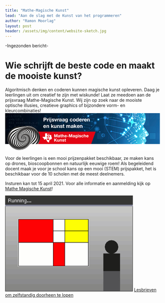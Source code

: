 ```yaml
---
title: "Mathe-Magische Kunst"
lead: "Aan de slag met de Kunst van het programmeren"
author: "Ramon Moorlag"
layout: post
header: /assets/img/content/website-sketch.jpg
---
```

-Ingezonden bericht-

# Wie schrijft de beste code en maakt de mooiste kunst?

Algoritmisch denken en coderen kunnen magische kunst opleveren. Daag je leerlingen uit om creatief te zijn met wiskunde! Laat ze meedoen aan de prijsvraag Mathe-Magische Kunst. Wij zijn op zoek naar de mooiste optische illusies, creatieve graphics of bijzondere vorm- en kleurcombinaties!
![Mathe-Magische Kunst](/assets/img/content/MMKbanner.png)

Voor de leerlingen is een mooi prijzenpakket beschikbaar, ze maken kans op drones, bioscoopbonnen en natuurlijk eeuwige roem! Als begeleidend docent maak je voor je school kans op een  mooi (STEM) prijspakket, het is beschikbaar voor de 10 scholen met de meest deelnemers.

Insturen kan tot 15 april 2021. Voor alle informatie en aanmelding kijk op [Mathe Magische Kunst](https://education.ti.com/nl/promoties/prijsvraag)!

![Compositie op basis van Mondriaanse lijnen](/assets/img/content/MMK3.gif)
[Lesbrieven om zelfstandig doorheen te lopen](https://drive.google.com/drive/folders/1Ht7y6gISJ_o52oJW_GTcFF3-lfPcCGwG?usp=sharing)
